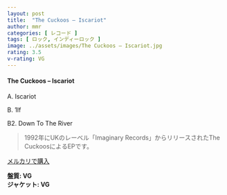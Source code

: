 ```yaml
---
layout: post
title:  "The Cuckoos – Iscariot"
author: mmr
categories: [ レコード ]
tags: [ ロック, インディーロック ]
image: ../assets/images/The Cuckoos – Iscariot.jpg
rating: 3.5
v-rating: VG
---
```


#### The Cuckoos – Iscariot

A. Iscariot

B. 1If

B2. Down To The River

> 1992年にUKのレーベル「Imaginary Records」からリリースされたThe CuckoosによるEPです。


[メルカリで購入](https://jp.mercari.com/item/m24001796450)

<div class="mt-4 mb-4 d-flex align-items-center">
<strong class="mr-1">盤質: VG</strong>
</div>
<div class="mt-4 mb-4 d-flex align-items-center">
<strong class="mr-1">ジャケット: VG</strong>
</div>
